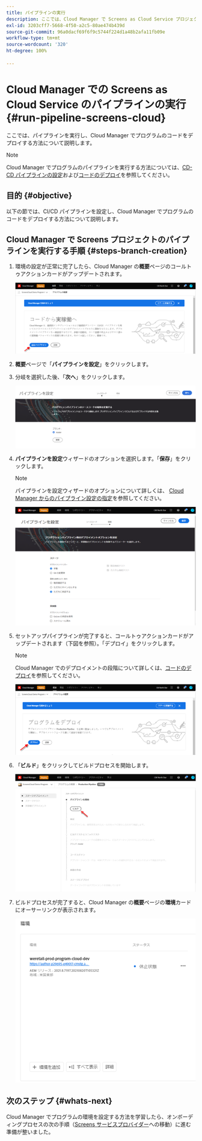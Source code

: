```yaml
---
title: パイプラインの実行
description: ここでは、Cloud Manager で Screens as Cloud Service プロジェクトのパイプラインを実行する方法について説明します。
exl-id: 3203cff7-5668-4f50-a2c5-80ae474b439d
source-git-commit: 96a0dacf69f6f9c5744f224d1a48b2afa11fb09e
workflow-type: tm+mt
source-wordcount: '320'
ht-degree: 100%

---
```


# Cloud Manager での Screens as Cloud Service のパイプラインの実行 {#run-pipeline-screens-cloud}

ここでは、パイプラインを実行し、Cloud Manager でプログラムのコードをデプロイする方法について説明します。

>[!NOTE]
>Cloud Manager でプログラムのパイプラインを実行する方法については、[CD-CD パイプラインの設定](https://experienceleague.adobe.com/docs/experience-manager-cloud-service/implementing/using-cloud-manager/configure-pipeline.html?lang=ja)および[コードのデプロイ](https://experienceleague.adobe.com/docs/experience-manager-cloud-service/implementing/using-cloud-manager/deploy-code.html?lang=ja)を参照してください。

## 目的 {#objective}

以下の節では、CI/CD パイプラインを設定し、Cloud Manager でプログラムのコードをデプロイする方法について説明します。

## Cloud Manager で Screens プロジェクトのパイプラインを実行する手順 {#steps-branch-creation}

1. 環境の設定が正常に完了したら、Cloud Manager の&#x200B;**概要**&#x200B;ページのコールトゥアクションカードがアップデートされます。

   ![画像](/help/screens-cloud/assets/onboarding/add-environ3.png)

1. **概要**&#x200B;ページで「**パイプラインを設定**」をクリックします。

1. 分岐を選択した後、「**次へ**」をクリックします。

   ![画像](/help/screens-cloud/assets/onboarding/run-pipeline1.png)

1. **パイプラインを設定**&#x200B;ウィザードのオプションを選択します。「**保存**」をクリックします。

   >[!NOTE]
   >パイプラインを設定ウィザードのオプションについて詳しくは、 [Cloud Manager からのパイプライン設定の指定](https://experienceleague.adobe.com/docs/experience-manager-cloud-service/implementing/using-cloud-manager/configure-pipeline.html?lang=ja)を参照してください。

   ![画像](/help/screens-cloud/assets/onboarding/run-pipeline2-a.png)

1. セットアップパイプラインが完了すると、コールトゥアクションカードがアップデートされます（下図を参照）。「デプロイ」をクリックします。

   >[!NOTE]
   >Cloud Manager でのデプロイメントの段階について詳しくは、[コードのデプロイ](https://experienceleague.adobe.com/docs/experience-manager-cloud-service/implementing/using-cloud-manager/deploy-code.html?lang=ja)を参照してください。

   ![画像](/help/screens-cloud/assets/onboarding/run-pipeline3.png)

1. 「**ビルド**」をクリックしてビルドプロセスを開始します。

   ![画像](/help/screens-cloud/assets/onboarding/run-pipeline4.png)

1. ビルドプロセスが完了すると、Cloud Manager の&#x200B;**概要**&#x200B;ページの&#x200B;**環境**&#x200B;カードにオーサーリンクが表示されます。

   ![画像](/help/screens-cloud/assets/onboarding/run-pipeline5.png)

## 次のステップ {#whats-next}

Cloud Manager でプログラムの環境を設定する方法を学習したら、オンボーディングプロセスの次の手順（[Screens サービスプロバイダー](/help/screens-cloud/configuring/navigating-to-screens-services-provider.md)への移動）に進む準備が整いました。

